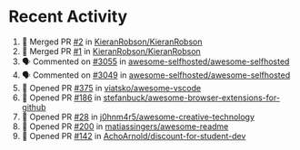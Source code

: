 # Recent Activity 

<!--START_SECTION:activity-->
1. 🎉 Merged PR [#2](https://github.com/KieranRobson/KieranRobson/pull/2) in [KieranRobson/KieranRobson](https://github.com/KieranRobson/KieranRobson)
2. 🎉 Merged PR [#1](https://github.com/KieranRobson/KieranRobson/pull/1) in [KieranRobson/KieranRobson](https://github.com/KieranRobson/KieranRobson)
3. 🗣 Commented on [#3055](https://github.com/awesome-selfhosted/awesome-selfhosted/issues/3055) in [awesome-selfhosted/awesome-selfhosted](https://github.com/awesome-selfhosted/awesome-selfhosted)
4. 🗣 Commented on [#3049](https://github.com/awesome-selfhosted/awesome-selfhosted/issues/3049) in [awesome-selfhosted/awesome-selfhosted](https://github.com/awesome-selfhosted/awesome-selfhosted)
5. 💪 Opened PR [#375](https://github.com/viatsko/awesome-vscode/pull/375) in [viatsko/awesome-vscode](https://github.com/viatsko/awesome-vscode)
6. 💪 Opened PR [#186](https://github.com/stefanbuck/awesome-browser-extensions-for-github/pull/186) in [stefanbuck/awesome-browser-extensions-for-github](https://github.com/stefanbuck/awesome-browser-extensions-for-github)
7. 💪 Opened PR [#28](https://github.com/j0hnm4r5/awesome-creative-technology/pull/28) in [j0hnm4r5/awesome-creative-technology](https://github.com/j0hnm4r5/awesome-creative-technology)
8. 💪 Opened PR [#200](https://github.com/matiassingers/awesome-readme/pull/200) in [matiassingers/awesome-readme](https://github.com/matiassingers/awesome-readme)
9. 💪 Opened PR [#142](https://github.com/AchoArnold/discount-for-student-dev/pull/142) in [AchoArnold/discount-for-student-dev](https://github.com/AchoArnold/discount-for-student-dev)
<!--END_SECTION:activity-->
